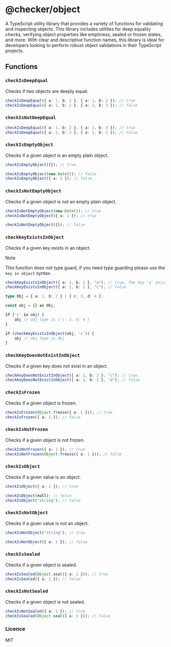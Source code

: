 # @checker/object

A TypeScript utility library that provides a variety of functions for validating and inspecting objects. This library includes utilities for deep equality checks, verifying object properties like emptiness, sealed or frozen states, and more. With clear and descriptive function names, this library is ideal for developers looking to perform robust object validations in their TypeScript projects.

## Functions

### `checkIsDeepEqual`

Checks if two objects are deeply equal.

```ts
checkIsDeepEqual({ a: 1, b: 2 }, { a: 1, b: 2 }); // true
checkIsDeepEqual({ a: 1, b: 2 }, { a: 2, b: 3 }); // false
```

### `checkIsNotDeepEqual`

```ts
checkIsDeepEqual({ a: 1, b: 2 }, { a: 2, b: 3 }); // true
checkIsDeepEqual({ a: 1, b: 2 }, { a: 1, b: 2 }); // false
```

### `checkIsEmptyObject`

Checks if a given object is an empty plain object.

```ts
checkIsEmptyObject({}); // true

checkIsEmptyObject(new Date()); // false
checkIsEmptyObject({ a: 1 }); // false
```

### `checkIsNotEmptyObject`

Checks if a given object is not an empty plain object.

```ts
checkIsNotEmptyObject(new Date()); // true
checkIsNotEmptyObject({ a: 1 }); // true

checkIsNotEmptyObject({}); // false
```

### `checkKeyExistsInObject`

Checks if a given key exists in an object.

> [!NOTE]
> This function does not type guard, if you need type guarding please use the `key in object` syntax.

```ts
checkKeyExistsInObject({ a: 1, b: 2 }, "a"); // true, The key 'a' exists in the object
checkKeyExistsInObject({ a: 1, b: 2 }, "c"); // false
```

```ts
type Obj = { a: 1, b: 2 } | { c: 3, d: 4 };

const obj = {} as Obj;

if ('c' in obj) {
    obj // obj type is { c: 3, d: 4 }
}

if (checkKeyExistsInObject(obj, 'c')) {
    obj // obj type is Obj
}
```

### `checkKeyDoesNotExistInObject`

Checks if a given key does not exist in an object.

```ts
checkKeyDoesNotExistInObject({ a: 1, b: 2 }, "c"); // true
checkKeyDoesNotExistInObject({ a: 1, b: 2 }, "a"); // false
```

### `checkIsFrozen`

Checks if a given object is frozen.

```ts
checkIsFrozen(Object.freeze({ a: 1 })); // true
checkIsFrozen({ a: 1 }); // false
```

### `checkIsNotFrozen`

Checks if a given object is not frozen.

```ts
checkIsNotFrozen({ a: 1 }); // true
checkIsNotFrozen(Object.freeze({ a: 1 })); // false
```

### `checkIsObject`

Checks if a given value is an object.

```ts
checkIsObject({ a: 1 }); // true

checkIsObject(null); // false
checkIsObject("string"); // false
```

### `checkIsNotObject`

Checks if a given value is not an object.

```ts
checkIsNotObject("string"); // true

checkIsNotObject({ a: 1 }); // false
```

### `checkIsSealed`

Checks if a given object is sealed.

```ts
checkIsSealed(Object.seal({ a: 1 })); // true
checkIsSealed({ a: 1 }); // false
```

### `checkIsNotSealed`

Checks if a given object is not sealed.

```ts
checkIsNotSealed({ a: 1 }); // true
checkIsSealed(Object.seal({ a: 1 })); // false
```

### Licence

MIT
